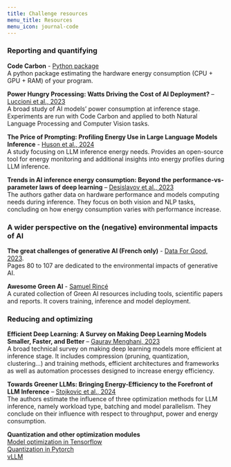 ```yaml
---
title: Challenge resources
menu_title: Resources
menu_icon: journal-code
---
```


### Reporting and quantifying

**Code Carbon** - [Python package](https://github.com/mlco2/codecarbon) \
A python package estimating the hardware energy consumption (CPU + GPU + RAM) of your program. 

**Power Hungry Processing: Watts Driving the Cost of AI Deployment?** – [Luccioni et al., 2023](https://arxiv.org/abs/2311.16863) \
A broad study of AI models’ power consumption at inference stage. Experiments are run with Code Carbon and applied to both Natural Language Processing and Computer Vision tasks.

**The Price of Prompting: Profiling Energy Use in Large Language Models Inference** - [Huson et al., 2024](https://arxiv.org/abs/2407.16893) \
A study focusing on LLM inference energy needs. Provides an open-source tool for energy monitoring and additional insights into energy profiles during LLM inference.

**Trends in AI inference energy consumption: Beyond the performance-vs-parameter laws of deep learning** – [Desislavov et al., 2023](https://www.sciencedirect.com/science/article/pii/S2210537923000124) \
The authors gather data on hardware performance and models computing needs during inference. They focus on both vision and NLP tasks, concluding on how energy consumption varies with performance increase.

### A wider perspective on the (negative) environmental impacts of AI

**The great challenges of generative AI (French only)** - [Data For Good, 2023](https://dataforgood.fr/iagenerative/). \
Pages 80 to 107 are dedicated to the environmental impacts of generative AI.

**Awesome Green AI** - [Samuel Rincé](https://github.com/samuelrince/awesome-green-ai) \
A curated collection of Green AI resources including tools, scientific papers and reports. It covers training, inference and model deployment.

### Reducing and optimizing

**Efficient Deep Learning: A Survey on Making Deep Learning Models Smaller, Faster, and Better** – [Gaurav Menghani, 2023](https://arxiv.org/pdf/2106.08962) \
A broad technical survey on making deep learning models more efficient at inference stage. It includes compression (pruning, quantization, clustering…) and training methods, efficient architectures and frameworks as well as automation processes designed to increase energy efficiency. 

**Towards Greener LLMs: Bringing Energy-Efficiency to the Forefront of LLM Inference** – [Stojkovic et al., 2024](https://arxiv.org/abs/2403.20306) \
The authors estimate the influence of three optimization methods for LLM inference, namely workload type, batching and model parallelism. They conclude on their influence with respect to throughput, power and energy consumption.

**Quantization and other optimization modules** \
[Model optimization in Tensorflow](https://www.tensorflow.org/model_optimization/guide) \
[Quantization in Pytorch](https://pytorch.org/docs/stable/quantization.html) \
[vLLM](https://docs.vllm.ai/en/v0.6.3.post1/index.html) 
